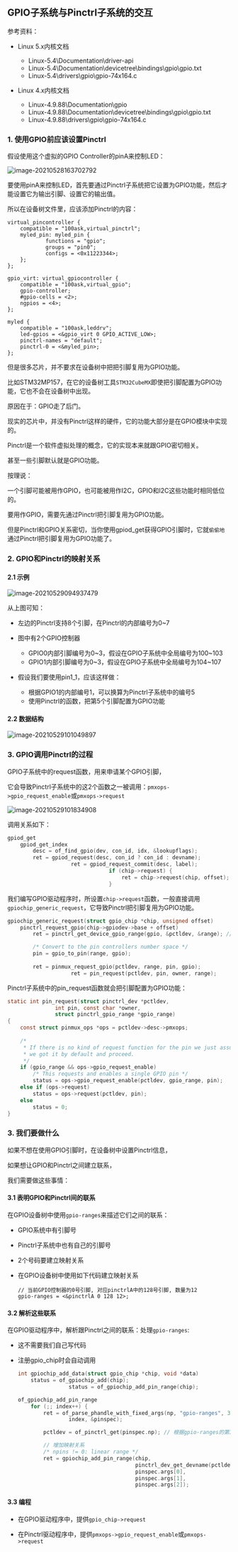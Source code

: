 ## GPIO子系统与Pinctrl子系统的交互

参考资料：

* Linux 5.x内核文档
  * Linux-5.4\Documentation\driver-api
  * Linux-5.4\Documentation\devicetree\bindings\gpio\gpio.txt
  * Linux-5.4\drivers\gpio\gpio-74x164.c
  
* Linux 4.x内核文档
  * Linux-4.9.88\Documentation\gpio
  * Linux-4.9.88\Documentation\devicetree\bindings\gpio\gpio.txt
  * Linux-4.9.88\drivers\gpio\gpio-74x164.c
  

### 1. 使用GPIO前应该设置Pinctrl

假设使用这个虚拟的GPIO Controller的pinA来控制LED：

![image-20210528163702792](pic/07_GPIO/11_virtual_gpio_led.png)



要使用pinA来控制LED，首先要通过Pinctrl子系统把它设置为GPIO功能，然后才能设置它为输出引脚、设置它的输出值。

所以在设备树文件里，应该添加Pinctrl的内容：

```shell
virtual_pincontroller {
	compatible = "100ask,virtual_pinctrl";
	myled_pin: myled_pin {
			functions = "gpio";
			groups = "pin0";
			configs = <0x11223344>;
	};
};

gpio_virt: virtual_gpiocontroller {
	compatible = "100ask,virtual_gpio";
    gpio-controller;
    #gpio-cells = <2>;
    ngpios = <4>;
};

myled {
	compatible = "100ask,leddrv";
	led-gpios = <&gpio_virt 0 GPIO_ACTIVE_LOW>;
	pinctrl-names = "default";
	pinctrl-0 = <&myled_pin>;	
};
```



但是很多芯片，并不要求在设备树中把把引脚复用为GPIO功能。

比如STM32MP157，在它的设备树工具`STM32CubeMX`即使把引脚配置为GPIO功能，它也不会在设备树中出现。

原因在于：GPIO走了后门。

现实的芯片中，并没有Pinctrl这样的硬件，它的功能大部分是在GPIO模块中实现的。

Pinctrl是一个软件虚拟处理的概念，它的实现本来就跟GPIO密切相关。

甚至一些引脚默认就是GPIO功能。

按理说：

一个引脚可能被用作GPIO，也可能被用作I2C，GPIO和I2C这些功能时相同低位的。

要用作GPIO，需要先通过Pinctrl把引脚复用为GPIO功能。

但是Pinctrl和GPIO关系密切，当你使用gpiod_get获得GPIO引脚时，它就`偷偷地`通过Pinctrl把引脚复用为GPIO功能了。



### 2. GPIO和Pinctrl的映射关系

#### 2.1 示例

![image-20210529094937479](pic/07_GPIO/12_gpio_and_pinctrl_range.png)

从上图可知：

* 左边的Pinctrl支持8个引脚，在Pinctrl的内部编号为0~7
* 图中有2个GPIO控制器
  * GPIO0内部引脚编号为0~3，假设在GPIO子系统中全局编号为100~103
  * GPIO1内部引脚编号为0~3，假设在GPIO子系统中全局编号为104~107

* 假设我们要使用pin1_1，应该这样做：
  * 根据GPIO1的内部编号1，可以换算为Pinctrl子系统中的编号5
  * 使用Pinctrl的函数，把第5个引脚配置为GPIO功能



#### 2.2 数据结构

![image-20210529101049897](pic/07_GPIO/13_gpio_pin_range.png)



### 3. GPIO调用Pinctrl的过程

GPIO子系统中的request函数，用来申请某个GPIO引脚，

它会导致Pinctrl子系统中的这2个函数之一被调用：`pmxops->gpio_request_enable`或`pmxops->request`

![image-20210529101834908](pic/07_GPIO/14_gpio_request.png)

调用关系如下：

```c
gpiod_get
    gpiod_get_index
    	desc = of_find_gpio(dev, con_id, idx, &lookupflags);
		ret = gpiod_request(desc, con_id ? con_id : devname);
					ret = gpiod_request_commit(desc, label);
								if (chip->request) {
                                    ret = chip->request(chip, offset);
                                }
```



我们编写GPIO驱动程序时，所设置`chip->request`函数，一般直接调用`gpiochip_generic_request`，它导致Pinctrl把引脚复用为GPIO功能。

```c
gpiochip_generic_request(struct gpio_chip *chip, unsigned offset)
    pinctrl_request_gpio(chip->gpiodev->base + offset)
		ret = pinctrl_get_device_gpio_range(gpio, &pctldev, &range); // gpio是引脚的全局编号

		/* Convert to the pin controllers number space */
		pin = gpio_to_pin(range, gpio);
    	
		ret = pinmux_request_gpio(pctldev, range, pin, gpio);
					ret = pin_request(pctldev, pin, owner, range);
```



Pinctrl子系统中的pin_request函数就会把引脚配置为GPIO功能：

```c
static int pin_request(struct pinctrl_dev *pctldev,
		       int pin, const char *owner,
		       struct pinctrl_gpio_range *gpio_range)
{
    const struct pinmux_ops *ops = pctldev->desc->pmxops;
    
	/*
	 * If there is no kind of request function for the pin we just assume
	 * we got it by default and proceed.
	 */
	if (gpio_range && ops->gpio_request_enable)
		/* This requests and enables a single GPIO pin */
		status = ops->gpio_request_enable(pctldev, gpio_range, pin);
	else if (ops->request)
		status = ops->request(pctldev, pin);
	else
		status = 0;
}
```



### 3. 我们要做什么

如果不想在使用GPIO引脚时，在设备树中设置Pinctrl信息，

如果想让GPIO和Pinctrl之间建立联系，

我们需要做这些事情：

#### 3.1 表明GPIO和Pinctrl间的联系

在GPIO设备树中使用`gpio-ranges`来描述它们之间的联系：

  * GPIO系统中有引脚号

  * Pinctrl子系统中也有自己的引脚号

  * 2个号码要建立映射关系

  * 在GPIO设备树中使用如下代码建立映射关系

    ```shell
    // 当前GPIO控制器的0号引脚, 对应pinctrlA中的128号引脚, 数量为12
    gpio-ranges = <&pinctrlA 0 128 12>; 
    ```

#### 3.2 解析这些联系

在GPIO驱动程序中，解析跟Pinctrl之间的联系：处理`gpio-ranges`:

  * 这不需要我们自己写代码

  * 注册gpio_chip时会自动调用

    ```c
    int gpiochip_add_data(struct gpio_chip *chip, void *data)
        status = of_gpiochip_add(chip);
    				status = of_gpiochip_add_pin_range(chip);
    
    of_gpiochip_add_pin_range
    	for (;; index++) {
    		ret = of_parse_phandle_with_fixed_args(np, "gpio-ranges", 3,
    				index, &pinspec);
    
        	pctldev = of_pinctrl_get(pinspec.np); // 根据gpio-ranges的第1个参数找到pctldev
    
            // 增加映射关系	
            /* npins != 0: linear range */
            ret = gpiochip_add_pin_range(chip,
                                         pinctrl_dev_get_devname(pctldev),
                                         pinspec.args[0],
                                         pinspec.args[1],
                                         pinspec.args[2]);
    ```
    


#### 3.3 编程
* 在GPIO驱动程序中，提供`gpio_chip->request`

* 在Pinctrl驱动程序中，提供`pmxops->gpio_request_enable`或`pmxops->request`


